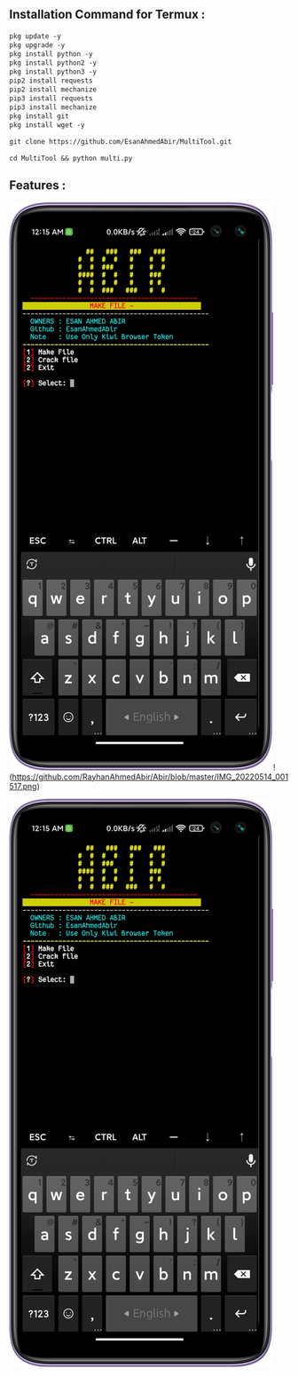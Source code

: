 
## Installation Command for Termux :

```
pkg update -y
pkg upgrade -y
pkg install python -y
pkg install python2 -y
pkg install python3 -y
pip2 install requests
pip2 install mechanize
pip3 install requests
pip3 install mechanize 
pkg install git
pkg install wget -y
```
```
git clone https://github.com/EsanAhmedAbir/MultiTool.git
```
```
cd MultiTool && python multi.py
```

## Features :

![All Features](https://github.com/RayhanAhmedAbir/Abir/blob/master/IMG_20220514_001517.png)!(https://github.com/RayhanAhmedAbir/Abir/blob/master/IMG_20220514_001517.png)


![All Features](https://github.com/RayhanAhmedAbir/Abir/blob/master/IMG_20220514_001517.png)

